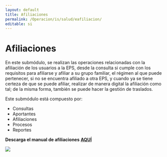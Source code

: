 ```yaml
---
layout: default
title: Afiliaciones
permalink: /Operacion/is/salud/eafiliacion/
editable: si
---
```


# Afiliaciones

En este submódulo, se realizan las operaciones relacionadas con la afiliación de los usuarios a la EPS, desde la consulta si cumple con los requisitos para afiliarse y afiliar a su grupo familiar, el régimen al que puede pertenecer, si no se encuentra afiliado a otra EPS, y cuando ya se tiene certeza de que se puede afiliar, realizar de manera digital la afiliación como tal; de la misma forma, también se puede hacer la gestión de traslados.  

Este submódulo está compuesto por:  

* Consultas        
* Aportantes    
* Afiliaciones      
* Procesos      
* Reportes    


**Descarga el manual de afiliaciones** [**AQUÍ**](http://docs.oasiscom.com/Operacion/is/salud/eafiliacion/manual%20afiliaciones.pdf)




![](flujograma.png)
